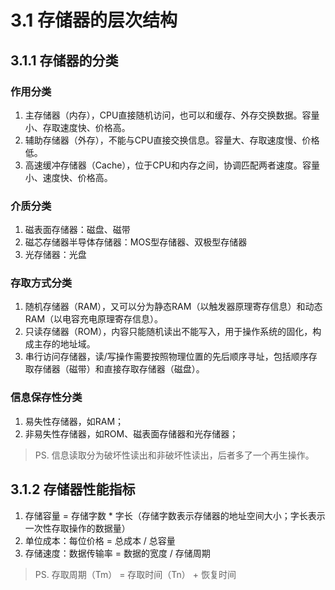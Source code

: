 # 3.1 存储器的层次结构

## 3.1.1 存储器的分类

### 作用分类

1. 主存储器（内存），CPU直接随机访问，也可以和缓存、外存交换数据。容量小、存取速度快、价格高。
2. 辅助存储器（外存），不能与CPU直接交换信息。容量大、存取速度慢、价格低。
3. 高速缓冲存储器（Cache），位于CPU和内存之间，协调匹配两者速度。容量小、速度快、价格高。

### 介质分类

1. 磁表面存储器：磁盘、磁带
2. 磁芯存储器半导体存储器：MOS型存储器、双极型存储器
3. 光存储器：光盘

### 存取方式分类

1. 随机存储器（RAM），又可以分为静态RAM（以触发器原理寄存信息）和动态RAM（以电容充电原理寄存信息）。
2. 只读存储器（ROM），内容只能随机读出不能写入，用于操作系统的固化，构成主存的地址域。
3. 串行访问存储器，读/写操作需要按照物理位置的先后顺序寻址，包括顺序存取存储器（磁带）和直接存取存储器（磁盘）。

### 信息保存性分类

1. 易失性存储器，如RAM；
2. 非易失性存储器，如ROM、磁表面存储器和光存储器；

> PS. 信息读取分为破坏性读出和非破坏性读出，后者多了一个再生操作。

## 3.1.2 存储器性能指标

1. 存储容量 = 存储字数 * 字长（存储字数表示存储器的地址空间大小；字长表示一次性存取操作的数据量）
2. 单位成本：每位价格 = 总成本 / 总容量
3. 存储速度：数据传输率 = 数据的宽度 / 存储周期

> PS. 存取周期（Tm） = 存取时间（Tn） + 恢复时间